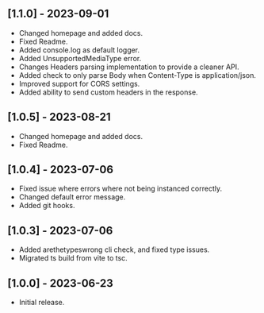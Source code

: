 ## [1.1.0] - 2023-09-01
- Changed homepage and added docs.
- Fixed Readme.
- Added console.log as default logger.
- Added UnsupportedMediaType error.
- Changes Headers parsing implementation to provide a cleaner API.
- Added check to only parse Body when Content-Type is application/json.
- Improved support for CORS settings.
- Added ability to send custom headers in the response.

## [1.0.5] - 2023-08-21
- Changed homepage and added docs.
- Fixed Readme.

## [1.0.4] - 2023-07-06
- Fixed issue where errors where not being instanced correctly.
- Changed default error message.
- Added git hooks.

## [1.0.3] - 2023-07-06
- Added arethetypeswrong cli check, and fixed type issues.
- Migrated ts build from vite to tsc.

## [1.0.0] - 2023-06-23
- Initial release.